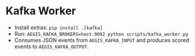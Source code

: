 # Kafka Worker

- Install extras: `pip install .[kafka]`
- Run: `AEGIS_KAFKA_BROKERS=host:9092 python scripts/kafka_worker.py`
- Consumes JSON events from `AEGIS_KAFKA_INPUT` and produces scored events to `AEGIS_KAFKA_OUTPUT`.
